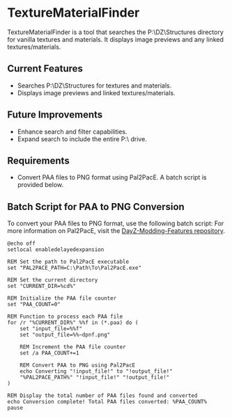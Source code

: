# TextureMaterialFinder

TextureMaterialFinder is a tool that searches the P:\DZ\Structures directory for vanilla textures and materials. It displays image previews and any linked textures/materials.

## Current Features
- Searches P:\DZ\Structures for textures and materials.
- Displays image previews and linked textures/materials.

## Future Improvements
- Enhance search and filter capabilities.
- Expand search to include the entire P:\ drive.

## Requirements
- Convert PAA files to PNG format using Pal2PacE. A batch script is provided below.

## Batch Script for PAA to PNG Conversion

To convert your PAA files to PNG format, use the following batch script:
For more information on Pal2PacE, visit the [DayZ-Modding-Features repository](https://github.com/DayZ-RF/DayZ-Modding-Features/tree/main/Paa2Png).
```batch
@echo off
setlocal enabledelayedexpansion

REM Set the path to Pal2PacE executable
set "PAL2PACE_PATH=C:\Path\To\Pal2PacE.exe"

REM Set the current directory
set "CURRENT_DIR=%cd%"

REM Initialize the PAA file counter
set "PAA_COUNT=0"

REM Function to process each PAA file
for /r "%CURRENT_DIR%" %%f in (*.paa) do (
    set "input_file=%%f"
    set "output_file=%%~dpnf.png"
    
    REM Increment the PAA file counter
    set /a PAA_COUNT+=1
    
    REM Convert PAA to PNG using Pal2PacE
    echo Converting "!input_file!" to "!output_file!"
    "%PAL2PACE_PATH%" "!input_file!" "!output_file!"
)

REM Display the total number of PAA files found and converted
echo Conversion complete! Total PAA files converted: %PAA_COUNT%
pause
